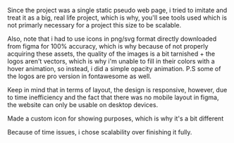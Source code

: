 Since the project was a single static pseudo web page, i tried to imitate and treat it as a big, real life project, which is why, you'll see tools used which is not primarly necessary for a project this size to be scalable.

Also, note that i had to use icons in png/svg format directly downloaded from figma for 100% accuracy, which is why because of not properly acquiring these assets, the quality of the images is a bit tarnished + the logos aren't vectors, which is why i'm unable to fill in their colors with a hover animation, so instead, i did a simple opacity animation. P.S some of the logos are pro version in fontawesome as well.

Keep in mind that in terms of layout, the design is responsive, however, due to time inefficiency and the fact that there was no mobile layout in figma, the website can only be usable on desktop devices.

Made a custom icon for showing purposes, which is why it's a bit different



Because of time issues, i chose scalability over finishing it fully.